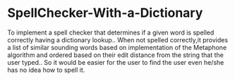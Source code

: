 # SpellChecker-With-a-Dictionary
 To implement a spell checker that determines if a given word is spelled correctly having a dictionary lookup.. When not spelled correctly,it provides a list of similar sounding words based on implementation of the Metaphone algorithm and ordered based on their edit distance from the string that the user typed.. So it would be easier for the user to find the user even he/she has no idea how to spell it. 

